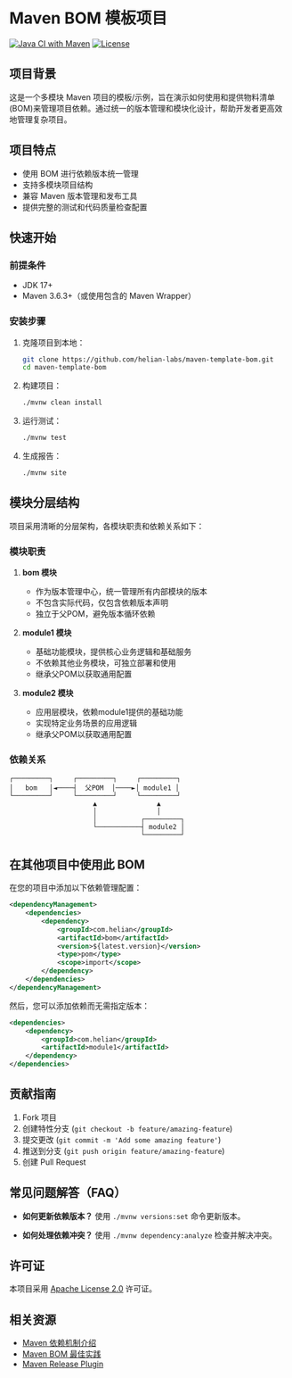 # Maven BOM 模板项目

[![Java CI with Maven](https://github.com/helian-labs/maven-template-bom/actions/workflows/maven.yml/badge.svg)](https://github.com/helian-labs/maven-template-bom/actions/workflows/maven.yml)
[![License](https://img.shields.io/badge/license-Apache%202.0-blue.svg)](https://www.apache.org/licenses/LICENSE-2.0)

## 项目背景

这是一个多模块 Maven 项目的模板/示例，旨在演示如何使用和提供物料清单(BOM)来管理项目依赖。通过统一的版本管理和模块化设计，帮助开发者更高效地管理复杂项目。

## 项目特点

- 使用 BOM 进行依赖版本统一管理
- 支持多模块项目结构
- 兼容 Maven 版本管理和发布工具
- 提供完整的测试和代码质量检查配置

## 快速开始

### 前提条件

- JDK 17+
- Maven 3.6.3+（或使用包含的 Maven Wrapper）

### 安装步骤

1. 克隆项目到本地：
   ```bash
   git clone https://github.com/helian-labs/maven-template-bom.git
   cd maven-template-bom
   ```

2. 构建项目：
   ```bash
   ./mvnw clean install
   ```

3. 运行测试：
   ```bash
   ./mvnw test
   ```

4. 生成报告：
   ```bash
   ./mvnw site
   ```

## 模块分层结构

项目采用清晰的分层架构，各模块职责和依赖关系如下：

### 模块职责

1. **bom 模块**
   - 作为版本管理中心，统一管理所有内部模块的版本
   - 不包含实际代码，仅包含依赖版本声明
   - 独立于父POM，避免版本循环依赖

2. **module1 模块**
   - 基础功能模块，提供核心业务逻辑和基础服务
   - 不依赖其他业务模块，可独立部署和使用
   - 继承父POM以获取通用配置

3. **module2 模块**
   - 应用层模块，依赖module1提供的基础功能
   - 实现特定业务场景的应用逻辑
   - 继承父POM以获取通用配置

### 依赖关系

```
┌─────────┐     ┌─────────┐     ┌─────────┐
│   bom   │◄────┤  父POM  │────►│ module1 │
└─────────┘     └─────────┘     └─────────┘
                     ▲               ▲
                     │               │
                     │           ┌─────────┐
                     └───────────┤ module2 │
                                 └─────────┘
```

## 在其他项目中使用此 BOM

在您的项目中添加以下依赖管理配置：

```xml
<dependencyManagement>
    <dependencies>
        <dependency>
            <groupId>com.helian</groupId>
            <artifactId>bom</artifactId>
            <version>${latest.version}</version>
            <type>pom</type>
            <scope>import</scope>
        </dependency>
    </dependencies>
</dependencyManagement>
```

然后，您可以添加依赖而无需指定版本：

```xml
<dependencies>
    <dependency>
        <groupId>com.helian</groupId>
        <artifactId>module1</artifactId>
    </dependency>
</dependencies>
```

## 贡献指南

1. Fork 项目
2. 创建特性分支 (`git checkout -b feature/amazing-feature`)
3. 提交更改 (`git commit -m 'Add some amazing feature'`)
4. 推送到分支 (`git push origin feature/amazing-feature`)
5. 创建 Pull Request

## 常见问题解答（FAQ）

- **如何更新依赖版本？**
  使用 `./mvnw versions:set` 命令更新版本。

- **如何处理依赖冲突？**
  使用 `./mvnw dependency:analyze` 检查并解决冲突。

## 许可证

本项目采用 [Apache License 2.0](https://www.apache.org/licenses/LICENSE-2.0) 许可证。

## 相关资源

- [Maven 依赖机制介绍](https://maven.apache.org/guides/introduction/introduction-to-dependency-mechanism.html)
- [Maven BOM 最佳实践](https://www.baeldung.com/spring-maven-bom)
- [Maven Release Plugin](https://maven.apache.org/maven-release/maven-release-plugin/index.html)